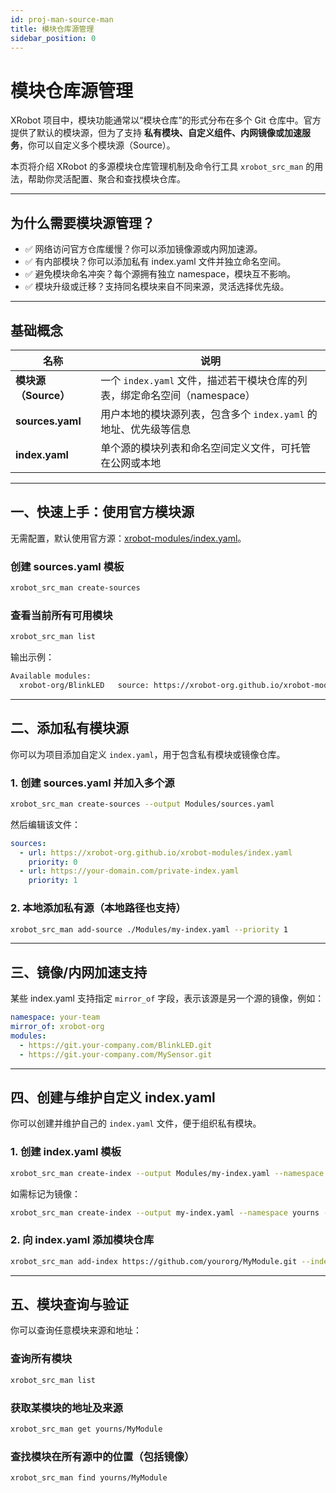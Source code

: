 ```yaml
---
id: proj-man-source-man
title: 模块仓库源管理
sidebar_position: 0
---
```


# 模块仓库源管理

XRobot 项目中，模块功能通常以“模块仓库”的形式分布在多个 Git 仓库中。官方提供了默认的模块源，但为了支持 **私有模块、自定义组件、内网镜像或加速服务**，你可以自定义多个模块源（Source）。

本页将介绍 XRobot 的多源模块仓库管理机制及命令行工具 `xrobot_src_man` 的用法，帮助你灵活配置、聚合和查找模块仓库。

---

## 为什么需要模块源管理？

- ✅ 网络访问官方仓库缓慢？你可以添加镜像源或内网加速源。
- ✅ 有内部模块？你可以添加私有 index.yaml 文件并独立命名空间。
- ✅ 避免模块命名冲突？每个源拥有独立 namespace，模块互不影响。
- ✅ 模块升级或迁移？支持同名模块来自不同来源，灵活选择优先级。

---

## 基础概念

| 名称 | 说明 |
|------|------|
| **模块源（Source）** | 一个 `index.yaml` 文件，描述若干模块仓库的列表，绑定命名空间（namespace） |
| **sources.yaml** | 用户本地的模块源列表，包含多个 `index.yaml` 的地址、优先级等信息 |
| **index.yaml** | 单个源的模块列表和命名空间定义文件，可托管在公网或本地 |

---

## 一、快速上手：使用官方模块源

无需配置，默认使用官方源：[xrobot-modules/index.yaml](https://xrobot-org.github.io/xrobot-modules/index.yaml)。

### 创建 sources.yaml 模板

```bash
xrobot_src_man create-sources
```

### 查看当前所有可用模块

```bash
xrobot_src_man list
```

输出示例：

```bash
Available modules:
  xrobot-org/BlinkLED   source: https://xrobot-org.github.io/xrobot-modules/index.yaml (actual namespace: xrobot-org)
```

---

## 二、添加私有模块源

你可以为项目添加自定义 `index.yaml`，用于包含私有模块或镜像仓库。

### 1. 创建 sources.yaml 并加入多个源

```bash
xrobot_src_man create-sources --output Modules/sources.yaml
```

然后编辑该文件：

```yaml
sources:
  - url: https://xrobot-org.github.io/xrobot-modules/index.yaml
    priority: 0
  - url: https://your-domain.com/private-index.yaml
    priority: 1
```

### 2. 本地添加私有源（本地路径也支持）

```bash
xrobot_src_man add-source ./Modules/my-index.yaml --priority 1
```

---

## 三、镜像/内网加速支持

某些 index.yaml 支持指定 `mirror_of` 字段，表示该源是另一个源的镜像，例如：

```yaml
namespace: your-team
mirror_of: xrobot-org
modules:
  - https://git.your-company.com/BlinkLED.git
  - https://git.your-company.com/MySensor.git
```

---

## 四、创建与维护自定义 index.yaml

你可以创建并维护自己的 `index.yaml` 文件，便于组织私有模块。

### 1. 创建 index.yaml 模板

```bash
xrobot_src_man create-index --output Modules/my-index.yaml --namespace yourns
```

如需标记为镜像：

```bash
xrobot_src_man create-index --output my-index.yaml --namespace yourns --mirror-of xrobot-org
```

### 2. 向 index.yaml 添加模块仓库

```bash
xrobot_src_man add-index https://github.com/yourorg/MyModule.git --index Modules/my-index.yaml
```

---

## 五、模块查询与验证

你可以查询任意模块来源和地址：

### 查询所有模块

```bash
xrobot_src_man list
```

### 获取某模块的地址及来源

```bash
xrobot_src_man get yourns/MyModule
```

### 查找模块在所有源中的位置（包括镜像）

```bash
xrobot_src_man find yourns/MyModule
```
